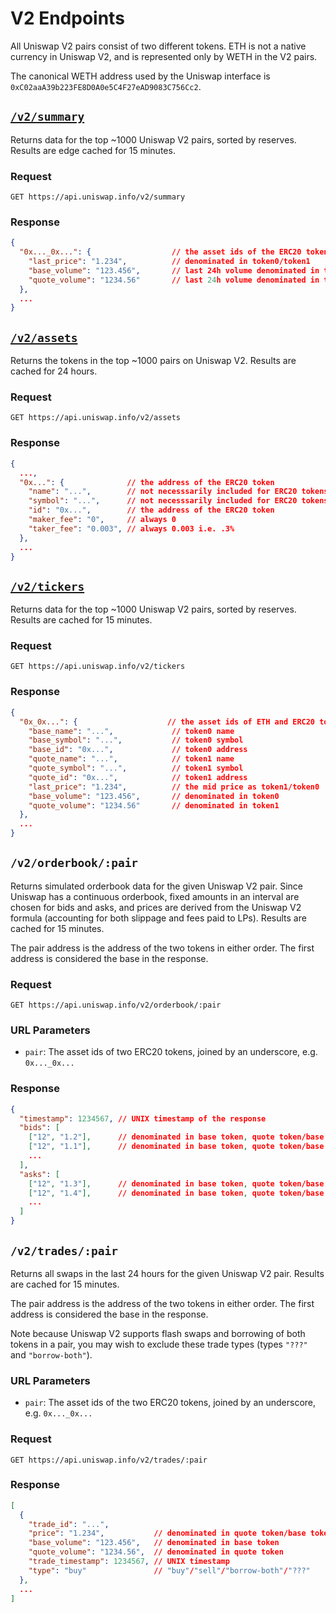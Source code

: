 # V2 Endpoints

All Uniswap V2 pairs consist of two different tokens. ETH is not a native currency in Uniswap V2, and is represented
only by WETH in the V2 pairs. 

The canonical WETH address used by the Uniswap interface is `0xC02aaA39b223FE8D0A0e5C4F27eAD9083C756Cc2`. 

## [`/v2/summary`](https://api.uniswap.info/v2/summary)

Returns data for the top ~1000 Uniswap V2 pairs, sorted by reserves. 
Results are edge cached for 15 minutes.

### Request

`GET https://api.uniswap.info/v2/summary`

### Response

```json
{
  "0x..._0x...": {                  // the asset ids of the ERC20 tokens (i.e. token addresses), joined by an underscore
    "last_price": "1.234",          // denominated in token0/token1
    "base_volume": "123.456",       // last 24h volume denominated in token0
    "quote_volume": "1234.56"       // last 24h volume denominated in token1
  },
  ...
}
```

## [`/v2/assets`](https://api.uniswap.info/v2/assets)

Returns the tokens in the top ~1000 pairs on Uniswap V2. 
Results are cached for 24 hours.

### Request

`GET https://api.uniswap.info/v2/assets`

### Response

```json
{
  ...,
  "0x...": {              // the address of the ERC20 token
    "name": "...",        // not necesssarily included for ERC20 tokens
    "symbol": "...",      // not necesssarily included for ERC20 tokens
    "id": "0x...",        // the address of the ERC20 token
    "maker_fee": "0",     // always 0
    "taker_fee": "0.003", // always 0.003 i.e. .3%
  },
  ...
}
```

## [`/v2/tickers`](https://api.uniswap.info/v2/tickers)

Returns data for the top ~1000 Uniswap V2 pairs, sorted by reserves.
Results are cached for 15 minutes.

### Request

`GET https://api.uniswap.info/v2/tickers`

### Response

```json
{
  "0x_0x...": {                    // the asset ids of ETH and ERC20 tokens, joined by an underscore
    "base_name": "...",             // token0 name
    "base_symbol": "...",           // token0 symbol
    "base_id": "0x...",             // token0 address
    "quote_name": "...",            // token1 name
    "quote_symbol": "...",          // token1 symbol
    "quote_id": "0x...",            // token1 address
    "last_price": "1.234",          // the mid price as token1/token0
    "base_volume": "123.456",       // denominated in token0
    "quote_volume": "1234.56"       // denominated in token1
  },
  ...
}
```

## `/v2/orderbook/:pair`

Returns simulated orderbook data for the given Uniswap V2 pair.
Since Uniswap has a continuous orderbook, fixed amounts in an interval are chosen for bids and asks, 
and prices are derived from the Uniswap V2 formula (accounting for both slippage and fees paid to LPs). 
Results are cached for 15 minutes.

The pair address is the address of the two tokens in either order.
The first address is considered the base in the response.

### Request

`GET https://api.uniswap.info/v2/orderbook/:pair`

### URL Parameters

- `pair`: The asset ids of two ERC20 tokens, joined by an underscore, e.g. `0x..._0x...`

### Response

```json
{
  "timestamp": 1234567, // UNIX timestamp of the response
  "bids": [
    ["12", "1.2"],      // denominated in base token, quote token/base token
    ["12", "1.1"],      // denominated in base token, quote token/base token
    ...
  ],
  "asks": [
    ["12", "1.3"],      // denominated in base token, quote token/base token
    ["12", "1.4"],      // denominated in base token, quote token/base token
    ...
  ]
}
```

## `/v2/trades/:pair`

Returns all swaps in the last 24 hours for the given Uniswap V2 pair. 
Results are cached for 15 minutes.

The pair address is the address of the two tokens in either order.
The first address is considered the base in the response.

Note because Uniswap V2 supports flash swaps and borrowing of both tokens in a pair, you may wish to exclude these 
trade types (types `"???"` and `"borrow-both"`).

### URL Parameters

- `pair`: The asset ids of the two ERC20 tokens, joined by an underscore, e.g. `0x..._0x...`

### Request

`GET https://api.uniswap.info/v2/trades/:pair`

### Response

```json
[
  {
    "trade_id": "...",
    "price": "1.234",           // denominated in quote token/base token
    "base_volume": "123.456",   // denominated in base token
    "quote_volume": "1234.56",  // denominated in quote token
    "trade_timestamp": 1234567, // UNIX timestamp
    "type": "buy"               // "buy"/"sell"/"borrow-both"/"???" 
  },
  ...
]
```
